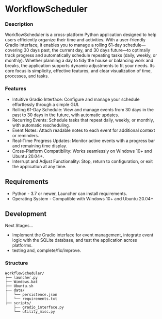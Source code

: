 # WorkflowScheduler

### Description
WorkflowScheduler is a cross-platform Python application designed to help users efficiently organize their time and activities. With a user-friendly Gradio interface, it enables you to manage a rolling 61-day schedule—covering 30 days past, the current day, and 30 days future—to optimally track progress and automatically schedule repeating tasks (daily, weekly, or monthly). Whether planning a day to tidy the house or balancing work and breaks, the application supports dynamic adjustments to fit your needs. Its core focus is simplicity, effective features, and clear visualization of time, processes, and tasks.

### Features
- Intuitive Gradio Interface: Configure and manage your schedule effortlessly through a simple GUI.
- Rolling 61-Day Schedule: View and manage events from 30 days in the past to 30 days in the future, with automatic updates.
- Recurring Events: Schedule tasks that repeat daily, weekly, or monthly, with automatic rescheduling.
- Event Notes: Attach readable notes to each event for additional context or reminders.
- Real-Time Progress Updates: Monitor active events with a progress bar and remaining time display.
- Cross-Platform Compatibility: Works seamlessly on Windows 10+ and Ubuntu 20.04+.
- Interrupt and Adjust Functionality: Stop, return to configuration, or exit the application at any time.

## Requirements
- Python - 3.7 or newer, Launcher can install requirements.
- Operating System - Compatible with Windows 10+ and Ubuntu 20.04+

## Development
Next Stages...
- Implement the Gradio interface for event management, integrate event logic with the SQLite database, and test the application across platforms.
- testing and, complete/fix/improve.

### Structure
```
WorkflowScheduler/
├── launcher.py
├── Windows.bat
├── Ubuntu.sh
├── data/
│   └── persistence.json
│   └── requirements.txt
├── scripts/
    ├── gradio_interface.py
    └── utility_misc.py
```
